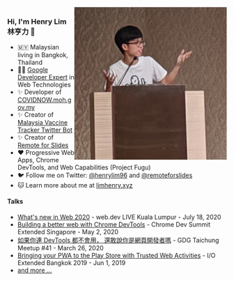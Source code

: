 <img align="right" src="https://github.com/limhenry/limhenry/blob/master/shrug.png" alt="shurgging" width=350px height=350px />

### Hi, I'm Henry Lim 林亨力 👋

- 🇲🇾  Malaysian living in Bangkok, Thailand
- 👨‍🏫  [Google Developer Expert](https://developers.google.com/community/experts/directory/profile/profile-henry-lim) in Web Technologies
- ✨  Developer of [COVIDNOW.moh.gov.my](https://covidnow.moh.gov.my)
- ✨  Creator of [Malaysia Vaccine Tracker Twitter Bot](https://twitter.com/MYVaccineCount)
- ✨  Creator of [Remote for Slides](https://limhenry.xyz/slides)
- ❤️  Progressive Web Apps, Chrome DevTools, and Web Capabilities (Project Fugu)
- 🐦  Follow me on Twitter: [@henrylim96](https://twitter.com/henrylim96) and [@remoteforslides](https://twitter.com/remoteforslides)
- 🐱  Learn more about me at [limhenry.xyz](https://limhenry.xyz)

#### Talks
- [What's new in Web 2020](https://speakerdeck.com/limhenry/whats-new-in-web-2020) - web.dev LIVE Kuala Lumpur - July 18, 2020
- [Building a better web with Chrome DevTools](https://speakerdeck.com/limhenry/building-a-better-website-with-chrome-devtools) - Chrome Dev Summit Extended Singapore - May 2, 2020
- [如果你連 DevTools 都不會用， 還敢說你是網頁開發者嗎](https://bit.ly/devtools-gdgtc) - GDG Taichung Meetup #41 - March 26, 2020
- [Bringing your PWA to the Play Store with Trusted Web Activities](https://speakerdeck.com/limhenry/bringing-your-pwa-to-the-google-play-store-with-trusted-web-activities) - I/O Extended Bangkok 2019 - Jun 1, 2019
- [and more ...](https://speakerdeck.com/limhenry)
